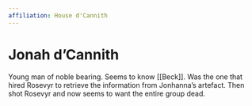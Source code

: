 ```yaml
---
affiliation: House d'Cannith
---
```

# Jonah d’Cannith
  
Young man of noble bearing. Seems to know [[Beck]]. Was the one that hired Rosevyr to retrieve the information from Jonhanna’s artefact. Then shot Rosevyr and now seems to want the entire group dead.